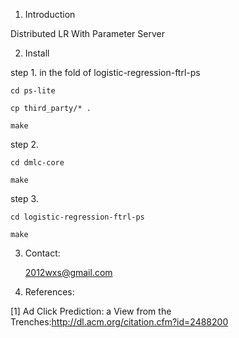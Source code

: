 1. Introduction

Distributed LR With Parameter Server

2. Install

step 1. in the fold of logistic-regression-ftrl-ps 

    cd ps-lite

    cp third_party/* .

    make

step 2.

    cd dmlc-core

    make

step 3.

    cd logistic-regression-ftrl-ps

    make
    

3. Contact:

    2012wxs@gmail.com

4. References:

[1] Ad Click Prediction: a View from the Trenches:http://dl.acm.org/citation.cfm?id=2488200

